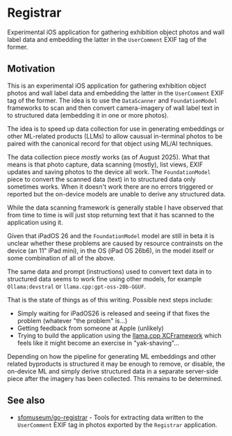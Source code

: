 # Registrar

Experimental iOS application for gathering exhibition object photos and wall label data and embedding the latter in the `UserComment` EXIF tag of the former.

## Motivation

This is an experimental iOS application for gathering exhibition object photos and wall label data and embedding the latter in the `UserComment` EXIF tag of the former. The idea is to use the `DataScanner` and `FoundationModel` frameworks to scan and then convert camera-imagery of wall label text in to structured data (embedding it in one or more photos).

The idea is to speed up data collection for use in generating embeddings or other ML-related products (LLMs) to allow causual in-terminal photos to be paired with the canonical record for that object using ML/AI techniques.

The data collection piece _mostly_ works (as of August 2025). What that means is that photo capture, data scanning (mostly), list views, EXIF updates and saving photos to the device all work. The `FoundationModel` piece to convert the scanned data (text) in to structured data only sometimes works. When it doesn't work there are no errors triggered or reported but the on-device models are unable to derive any structured data.

While the data scanning framework is generally stable I have observed that from time to time is will just stop returning text that it has scanned to the application using it.

Given that iPadOS 26 and the `FoundationModel` model are still in beta it is unclear whether these problems are caused by resource contrainsts on the device (an 11" iPad mini), in the OS (iPad OS 26b6), in the model itself or some combination of all of the above.

The same data and prompt (instructions) used to convert text data in to structured data seems to work fine using other models, for example `Ollama:devstral` or `llama.cpp:gpt-oss-20b-GGUF`.

That is the state of things as of this writing. Possible next steps include:

* Simply waiting for iPadOS26 is released and seeing if that fixes the problem (whatever "the problem" is...)
* Getting feedback from someone at Apple (unlikely)
* Trying to build the application using the [llama.cpp XCFramework](https://github.com/ggml-org/llama.cpp?tab=readme-ov-file#xcframework) which feels like it might become an exercise in "yak-shaving"...

Depending on how the pipeline for generating ML embeddings and other related byproducts is structured it may be enough to remove, or disable, the on-device ML and simply derive structured data in a separate server-side piece after the imagery has been collected. This remains to be determined. 

## See also

* [sfomuseum/go-registrar](https://github.com/sfomuseum/go-registrar) - Tools for extracting data written to the `UserComment` EXIF tag in photos exported by the `Registrar` application.